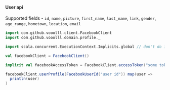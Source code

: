 #### User api

Supported fields - `id`, `name`, `picture`, `first_name`, `last_name`, `link`, `gender`, `age_range`, `hometown`, `location`, `email`


```scala
import com.github.vooolll.client.FacebookClient
import com.github.vooolll.domain.profile._

import scala.concurrent.ExecutionContext.Implicits.global // don't do it in production environment, only for example purpose

val facebookClient = FacebookClient()

implicit val facebookAccessToken = FacebookClient.accessToken("some token value")

facebookClient.userProfile(FacebookUserId("user id")) map(user =>
  println(user)
)
```
